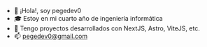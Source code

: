 - 👋 ¡Hola!, soy pegedev0
- 🎓 Estoy en mi cuarto año de ingeniería informática
- 🌱 Tengo proyectos desarrollados con NextJS, Astro, ViteJS, etc.
- 📫 pegedev0@gmail.com
